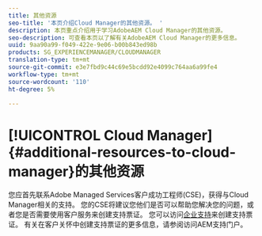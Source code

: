 ```yaml
---
title: 其他资源
seo-title: '本页介绍Cloud Manager的其他资源。 '
description: 本页重点介绍用于学习AdobeAEM Cloud Manager的其他资源。
seo-description: 可查看本页以了解有关AdobeAEM Cloud Manager的更多信息。
uuid: 9aa90a99-f049-422e-9e06-b00b843ed98b
products: SG_EXPERIENCEMANAGER/CLOUDMANAGER
translation-type: tm+mt
source-git-commit: e3e7fbd9c44c69e5bcdd92e4099c764aa6a99fe4
workflow-type: tm+mt
source-wordcount: '110'
ht-degree: 5%

---
```



# [!UICONTROL Cloud Manager]{#additional-resources-to-cloud-manager}的其他资源

您应首先联系Adobe Managed Services客户成功工程师(CSE)，获得与Cloud Manager相关的支持。
您的CSE将建议您他们是否可以帮助您解决您的问题，或者您是否需要使用客户服务来创建支持票证。
您可以访问[企业支持](https://helpx.adobe.com/cn/contact/enterprise-support.ec.html)来创建支持票证。 有关在客户关怀中创建支持票证的更多信息，请参阅访问AEM支持门户。

